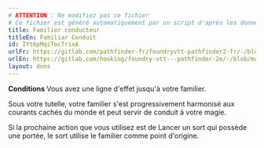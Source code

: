 ```yaml
---
# ATTENTION : Ne modifiez pas ce fichier
# Ce fichier est généré automatiquement par un script d'après les données du module Foundry VTT officiel et de sa traduction
title: Familier conducteur
titleEn: Familiar Conduit
id: IYt6pMqiTocTrixA
urlFr: https://gitlab.com/pathfinder-fr/foundryvtt-pathfinder2-fr/-/blob/master/data/feats/IYt6pMqiTocTrixA.htm
urlEn: https://gitlab.com/hooking/foundry-vtt---pathfinder-2e/-/blob/master/packs/data/feats.db/familiar-conduit.json
layout: dons
---
```

**Conditions** Vous avez une ligne d'effet jusqu'à votre familier.

Sous votre tutelle, votre familier s'est progressivement harmonisé aux courants cachés du monde et peut servir de conduit à votre magie.

Si la prochaine action que vous utilisez est de Lancer un sort qui possède une portée, le sort utilise le familier comme point d'origine.
